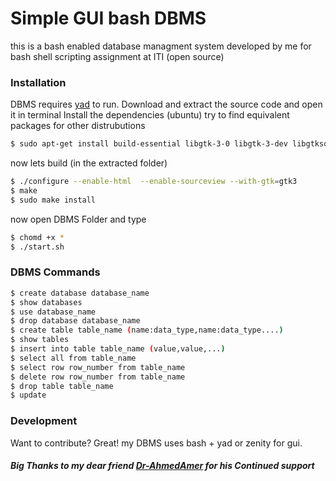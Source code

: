 # Simple GUI bash DBMS
this is a bash enabled database managment system developed by me for bash shell scripting assignment at ITI (open source)
### Installation
DBMS requires [yad](https://sourceforge.net/projects/yad-dialog/)  to run.
Download and extract the source code and open it in terminal
Install the dependencies (ubuntu) try to find equivalent packages for other distrubutions
```sh
$ sudo apt-get install build-essential libgtk-3-0 libgtk-3-dev libgtksourceview-3.0-dev libwebkitgtk-3.0-dev
```
now  lets build (in the extracted folder)
```sh
$ ./configure --enable-html  --enable-sourceview --with-gtk=gtk3
$ make
$ sudo make install
```
now open DBMS Folder and type 
```sh
$ chomd +x *
$ ./start.sh
```
### DBMS Commands
```sh
$ create database database_name
$ show databases
$ use database_name
$ drop database database_name
$ create table table_name (name:data_type,name:data_type....)
$ show tables
$ insert into table table_name (value,value,...)
$ select all from table_name
$ select row row_number from table_name
$ delete row row_number from table_name
$ drop table table_name
$ update 
```
### Development
Want to contribute? Great!
my DBMS uses bash  + yad or zenity for gui.
##### Big Thanks to my dear friend [Dr-AhmedAmer](https://github.com/Dr-AhmedAmer) for his Continued support 


